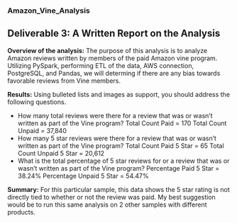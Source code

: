 ### Amazon_Vine_Analysis
## Deliverable 3: A Written Report on the Analysis

**Overview of the analysis:** The purpose of this analysis is to analyze Amazon reviews written by members of the paid Amazon vine program. Utilizing PySpark, performing ETL of the data, AWS connection, PostgreSQL, and Pandas, we will determing if there are any bias towards favorable reviews from Vine members. 

**Results:** Using bulleted lists and images as support, you should address the following questions.

* How many total reviews were there for a review that was or wasn’t written as part of the Vine program? 
Total Count Paid = 170
Total Count Unpaid = 37,840
* How many 5 star reviews were there for a review that was or wasn’t written as part of the Vine program?
Total Count Paid 5 Star = 65
Total Count Unpaid 5 Star = 20,612
* What is the total percentage of 5 star reviews for or a review that was or wasn’t written as part of the Vine program?
Percentage Paid 5 Star = 38.24%
Percentage Unpaid 5 Star = 54.47%

**Summary:** For this particular sample, this data shows the 5 star rating is not directly tied to whether or not the review was paid. My best suggestion would be to run this same analysis on 2 other samples with different products.
